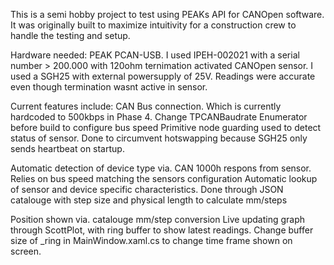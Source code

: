 This is a semi hobby project to test using PEAKs API for CANOpen software. It was originally built to maximize intuitivity for a construction crew to handle the testing and setup.

Hardware needed:
PEAK PCAN-USB. I used IPEH-002021 with a serial number > 200.000 with 120ohm ternimation activated
CANOpen sensor. I used a SGH25 with external powersupply of 25V. Readings were accurate even though termination wasnt active in sensor.

Current features include:
CAN Bus connection. Which is currently hardcoded to 500kbps in Phase 4. Change TPCANBaudrate Enumerator before build to configure bus speed
Primitive node guarding used to detect status of sensor. Done to circumvent hotswapping because SGH25 only sends heartbeat on startup.

Automatic detection of device type via. CAN 1000h respons from sensor. Relies on bus speed matching the sensors configuration
Automatic lookup of sensor and device specific characteristics. Done through JSON catalouge with step size and physical length to calculate mm/steps

Position shown via. catalouge mm/step conversion
Live updating graph through ScottPlot, with ring buffer to show latest readings. Change buffer size of _ring in MainWindow.xaml.cs to change time frame shown on screen. 

